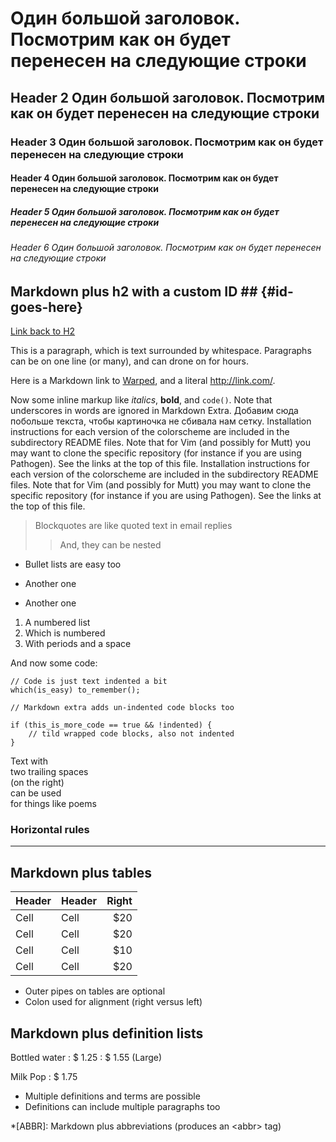 # Один большой заголовок. Посмотрим как он будет перенесен на следующие строки #
## Header 2 Один большой заголовок. Посмотрим как он будет перенесен на следующие строки ##
### Header 3 Один большой заголовок. Посмотрим как он будет перенесен на следующие строки ###
#### Header 4 Один большой заголовок. Посмотрим как он будет перенесен на следующие строки ####
##### Header 5 Один большой заголовок. Посмотрим как он будет перенесен на следующие строки #####
###### Header 6 Один большой заголовок. Посмотрим как он будет перенесен на следующие строки ######
 
## Markdown plus h2 with a custom ID ##         {#id-goes-here}
[Link back to H2](#id-goes-here)

This is a paragraph, which is text surrounded by whitespace. Paragraphs can be on one 
line (or many), and can drone on for hours.
<!-- ![picture alt](jagannath.jpg "Title is optional") -->

Here is a Markdown link to [Warped](http://warpedvisions.org), and a literal <http://link.com/>. 
 
Now some inline markup like _italics_,  **bold**, and `code()`. Note that underscores in 
words are ignored in Markdown Extra. Добавим сюда побольше текста, чтобы картиночка не сбивала нам сетку.
Installation instructions for each version of the colorscheme are included in the subdirectory README files. Note that for Vim (and possibly for Mutt) you may want to clone the specific repository (for instance if you are using Pathogen). See the links at the top of this file.
Installation instructions for each version of the colorscheme are included in the subdirectory README files. Note that for Vim (and possibly for Mutt) you may want to clone the specific repository (for instance if you are using Pathogen). See the links at the top of this file. 
 
> Blockquotes are like quoted text in email replies
>> And, they can be nested
 
* Bullet lists are easy too
- Another one
+ Another one
 
1. A numbered list
2. Which is numbered
3. With periods and a space
 
And now some code:
 
    // Code is just text indented a bit
    which(is_easy) to_remember();
 
~~~
// Markdown extra adds un-indented code blocks too
 
if (this_is_more_code == true && !indented) {
    // tild wrapped code blocks, also not indented
}
~~~
 
Text with  
two trailing spaces  
(on the right)  
can be used  
for things like poems  
 
### Horizontal rules
 
* * * * * * * * * * * *

 
## Markdown plus tables ##
 
| Header | Header | Right  |
| ------ | ------ | -----: |
|  Cell  |  Cell  |   $20  |
|  Cell  |  Cell  |   $20  |
|  Cell  |  Cell  |   $10  |
|  Cell  |  Cell  |   $20  |
 
* Outer pipes on tables are optional
* Colon used for alignment (right versus left)
 
## Markdown plus definition lists ##
 
Bottled water
: $ 1.25
: $ 1.55 (Large)
 
Milk
Pop
: $ 1.75
 
* Multiple definitions and terms are possible
* Definitions can include multiple paragraphs too
 
*[ABBR]: Markdown plus abbreviations (produces an &lt;abbr&gt; tag)
